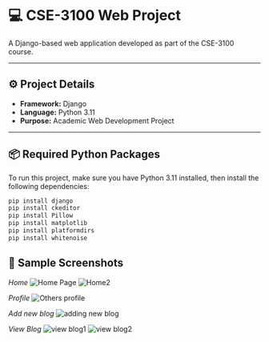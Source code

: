 # 💻 CSE-3100 Web Project

A Django-based web application developed as part of the CSE-3100 course.

---

## ⚙️ Project Details

- **Framework:** Django
- **Language:** Python 3.11
- **Purpose:** Academic Web Development Project

---

## 📦 Required Python Packages

To run this project, make sure you have Python 3.11 installed, then install the following dependencies:

```bash
pip install django
pip install ckeditor
pip install Pillow
pip install matplotlib
pip install platformdirs
pip install whitenoise
```
##  📸 Sample Screenshots
*Home*
![Home Page](https://github.com/user-attachments/assets/f032e566-bb34-4ab6-b8ee-ce8a38440649)
![Home2](https://github.com/user-attachments/assets/78834dda-3d2e-4a68-91ea-b316b398e38a)

*Profile*
![Others profile](https://github.com/user-attachments/assets/0eee3d32-a96f-422f-8e95-d8c2da85d789)

*Add new blog*
![adding new blog](https://github.com/user-attachments/assets/a58235ff-3e2c-4fd4-81a2-7c91615fdb89)


*View Blog*
![view blog1](https://github.com/user-attachments/assets/3c807ac8-30ab-4bee-aced-ca7d7ba7d6a2)
![view blog2](https://github.com/user-attachments/assets/c70701e2-5e2f-4989-9e46-2b0ab3f28aad)
